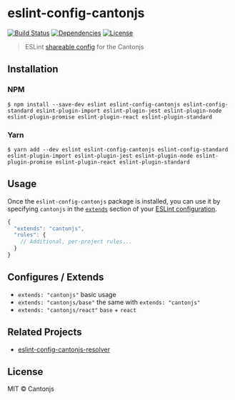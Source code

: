 # eslint-config-cantonjs

[![Build Status](https://travis-ci.org/cantonjs/eslint-config-cantonjs.svg?branch=master)](https://travis-ci.org/cantonjs/eslint-config-cantonjs)
[![Dependencies](https://david-dm.org/cantonjs/eslint-config-cantonjs.svg)](https://david-dm.org/cantonjs/eslint-config-cantonjs)
[![License](https://img.shields.io/badge/license-MIT_License-brightgreen.svg?style=flat)](https://github.com/cantonjs/eslint-config-cantonjs/blob/master/LICENSE)

> ESLint [shareable config](http://eslint.org/docs/developer-guide/shareable-configs.html) for the Cantonjs

## Installation

### NPM

```
$ npm install --save-dev eslint eslint-config-cantonjs eslint-config-standard eslint-plugin-import eslint-plugin-jest eslint-plugin-node eslint-plugin-promise eslint-plugin-react eslint-plugin-standard
```

### Yarn

```
$ yarn add --dev eslint eslint-config-cantonjs eslint-config-standard eslint-plugin-import eslint-plugin-jest eslint-plugin-node eslint-plugin-promise eslint-plugin-react eslint-plugin-standard
```

## Usage

Once the `eslint-config-cantonjs` package is installed, you can use it by specifying `cantonjs` in the [`extends`](http://eslint.org/docs/user-guide/configuring#extending-configuration-files) section of your [ESLint configuration](http://eslint.org/docs/user-guide/configuring).

```js
{
  "extends": "cantonjs",
  "rules": {
    // Additional, per-project rules...
  }
}
```

## Configures / Extends

* `extends: "cantonjs"` basic usage
* `extends: "cantonjs/base"` the same with `extends: "cantonjs"`
* `extends: "cantonjs/react"` `base` + `react`

## Related Projects

* [eslint-config-cantonjs-resolver](https://github.com/cantonjs/eslint-config-cantonjs-resolver)

## License

MIT © Cantonjs
